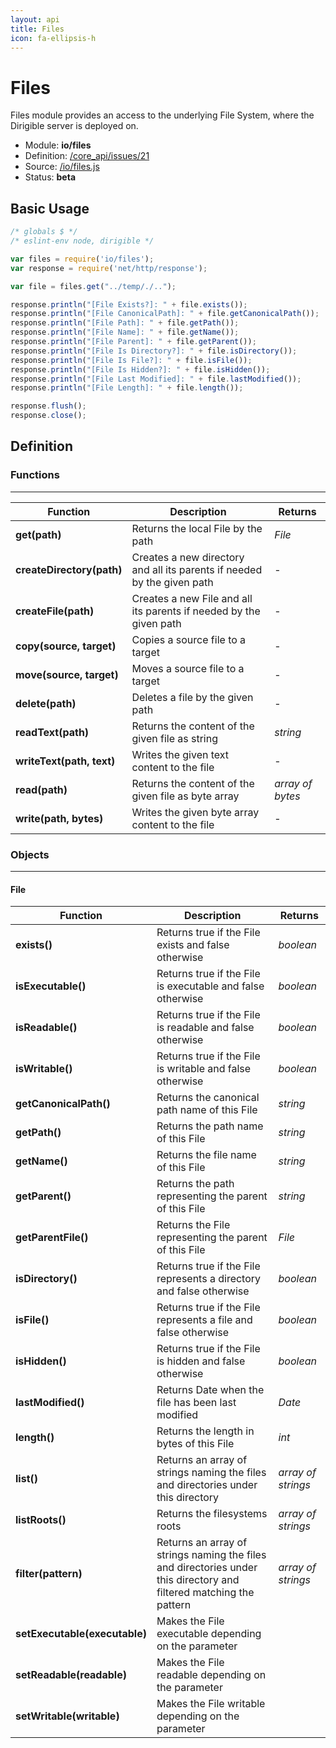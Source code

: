 ```yaml
---
layout: api
title: Files
icon: fa-ellipsis-h
---
```


Files
===

Files module provides an access to the underlying File System, where the Dirigible server is deployed on.

- Module: **io/files**
- Definition: [/core_api/issues/21](https://github.com/dirigiblelabs/core_api/issues/21)
- Source: [/io/files.js](https://github.com/dirigiblelabs/core_api/blob/master/core_api/ScriptingServices/io/files.js)
- Status: **beta**

Basic Usage
---

```javascript
/* globals $ */
/* eslint-env node, dirigible */

var files = require('io/files');
var response = require('net/http/response');

var file = files.get("../temp/./..");

response.println("[File Exists?]: " + file.exists());
response.println("[File CanonicalPath]: " + file.getCanonicalPath());
response.println("[File Path]: " + file.getPath());
response.println("[File Name]: " + file.getName());
response.println("[File Parent]: " + file.getParent());
response.println("[File Is Directory?]: " + file.isDirectory());
response.println("[File Is File?]: " + file.isFile());
response.println("[File Is Hidden?]: " + file.isHidden());
response.println("[File Last Modified]: " + file.lastModified());
response.println("[File Length]: " + file.length());

response.flush();
response.close();
```



Definition
---

### Functions

---

Function     | Description | Returns
------------ | ----------- | --------
**get(path)**   | Returns the local File by the path | *File*
**createDirectory(path)**   | Creates a new directory and all its parents if needed by the given path | -
**createFile(path)**   | Creates a new File and all its parents if needed by the given path | -
**copy(source, target)**   | Copies a source file to a target | -
**move(source, target)**   | Moves a source file to a target | -
**delete(path)**   | Deletes a file by the given path | -
**readText(path)**   | Returns the content of the given file as string | *string*
**writeText(path, text)**   | Writes the given text content to the file | -
**read(path)**   | Returns the content of the given file as byte array | *array of bytes*
**write(path, bytes)**   | Writes the given byte array content to the file | -




### Objects

---

#### File


Function     | Description | Returns
------------ | ----------- | --------
**exists()**   | Returns true if the File exists and false otherwise | *boolean*
**isExecutable()**   | Returns true if the File is executable and false otherwise | *boolean*
**isReadable()**   | Returns true if the File is readable and false otherwise | *boolean*
**isWritable()**   | Returns true if the File is writable and false otherwise | *boolean*
**getCanonicalPath()**   | Returns the canonical path name of this File | *string*
**getPath()**   | Returns the path name of this File | *string*
**getName()**   | Returns the file name of this File | *string*
**getParent()**   | Returns the path representing the parent of this File | *string*
**getParentFile()**   | Returns the File representing the parent of this File | *File*
**isDirectory()**   | Returns true if the File represents a directory and false otherwise | *boolean*
**isFile()**   | Returns true if the File represents a file and false otherwise | *boolean*
**isHidden()**   | Returns true if the File is hidden and false otherwise | *boolean*
**lastModified()**   | Returns Date when the file has been last modified | *Date*
**length()**   | Returns the length in bytes of this File | *int*
**list()**   | Returns an array of strings naming the files and directories under this directory | *array of strings*
**listRoots()**   | Returns the filesystems roots | *array of strings*
**filter(pattern)**   | Returns an array of strings naming the files and directories under this directory and filtered matching the pattern | *array of strings*
**setExecutable(executable)**   | Makes the File executable depending on the parameter |
**setReadable(readable)**   | Makes the File readable depending on the parameter |
**setWritable(writable)**   | Makes the File writable depending on the parameter |

